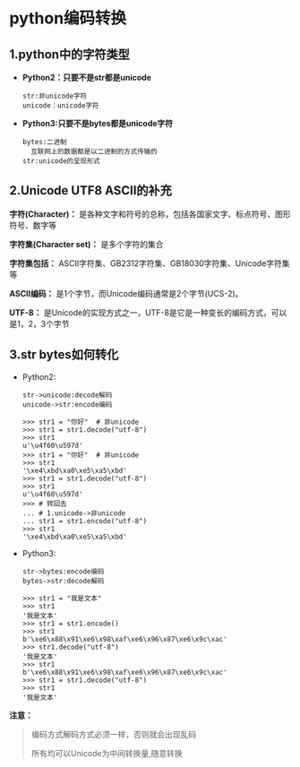 # python编码转换

## 1.python中的字符类型

* **Python2：只要不是str都是unicode**

    ```
    str:非unicode字符
    unicode：unicode字符
    ```

* **Python3:只要不是bytes都是unicode字符**

    ```
    bytes:二进制
      互联网上的数据都是以二进制的方式传输的
    str:unicode的呈现形式
    ```

    

## 2.Unicode UTF8 ASCII的补充

**字符(Character)：** 是各种文字和符号的总称，包括各国家文字、标点符号、图形符号、数字等

**字符集(Character set)：** 是多个字符的集合

**字符集包括：** ASCII字符集、GB2312字符集、GB18030字符集、Unicode字符集等

**ASCII编码：** 是1个字节，而Unicode编码通常是2个字节(UCS-2)。

**UTF-8：** 是Unicode的实现方式之一，UTF-8是它是一种变长的编码方式，可以是1，2，3个字节



## 3.**str bytes如何转化**

* Python2:

    ```
    str->unicode:decode解码
    unicode->str:encode编码
    ```

    ```
    >>> str1 = "你好"  # 非unicode
    >>> str1 = str1.decode("utf-8")
    >>> str1
    u'\u4f60\u597d'
    >>> str1 = "你好"  # 非unicode
    >>> str1
    '\xe4\xbd\xa0\xe5\xa5\xbd'
    >>> str1 = str1.decode("utf-8")
    >>> str1
    u'\u4f60\u597d'
    >>> # 转回去
    ... # 1.unicode->非unicode
    ... str1 = str1.encode("utf-8")
    >>> str1
    '\xe4\xbd\xa0\xe5\xa5\xbd'
    
    ```

* Python3:

    ```
    str->bytes:encode编码
    bytes->str:decode解码
    ```

    ```
    >>> str1 = "我是文本"
    >>> str1
    '我是文本'
    >>> str1 = str1.encode()
    >>> str1
    b'\xe6\x88\x91\xe6\x98\xaf\xe6\x96\x87\xe6\x9c\xac'
    >>> str1.decode("utf-8")
    '我是文本'
    >>> str1
    b'\xe6\x88\x91\xe6\x98\xaf\xe6\x96\x87\xe6\x9c\xac'
    >>> str1 = str1.decode("utf-8")
    >>> str1
    '我是文本'
    ```

**注意：**

> 编码方式解码方式必须一样，否则就会出现乱码
>
> 所有均可以Unicode为中间转换量,随意转换